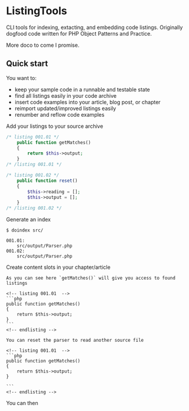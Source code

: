 # ListingTools

CLI tools for indexing, extacting, and  embedding code listings. Originally dogfood code written for PHP Object Patterns and Practice.

More doco to come I promise.

## Quick start
You want to: 

* keep your sample code in a runnable and testable state
* find all listings easily in your code archive
* insert code examples into your article, blog post, or chapter
* reimport updated/improved listings easily
* renumber and reflow code examples

Add your listings to your source archive

```php
/* listing 001.01 */
    public function getMatches()
    {
        return $this->output;
    }
/* /listing 001.01 */

/* listing 001.02 */
    public function reset()
    {
        $this->reading = [];
        $this->output = [];
    }
/* /listing 001.02 */
```

Generate an index

```
$ doindex src/

001.01: 
    src/output/Parser.php
001.02: 
    src/output/Parser.php
```

Create content slots in your chapter/article

    As you can see here `getMatches()` will give you access to found listings

    <!-- listing 001.01  -->
    ```php
    public function getMatches()
    {
        return $this->output;
    }
    ```
    <!-- endlisting -->

    You can reset the parser to read another source file

    <!-- listing 001.01  -->
    ```php
    public function getMatches()
    {
        return $this->output;
    }

    ```
    <!-- endlisting -->

You can then
